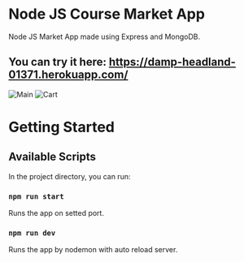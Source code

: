 # Node JS Course Market App
Node JS Market App made using Express and MongoDB.

## You can try it here: https://damp-headland-01371.herokuapp.com/

![Main](https://user-images.githubusercontent.com/64366037/145675684-fbf060bd-81d3-4b4a-b83b-d756f009d126.png)
![Cart](https://user-images.githubusercontent.com/64366037/145675690-140cd94f-85c6-4af7-b1a6-b384748eea8a.png)

# Getting Started

## Available Scripts

In the project directory, you can run:

### `npm run start`

Runs the app on setted port.

### `npm run dev`

Runs the app by nodemon with auto reload server.
